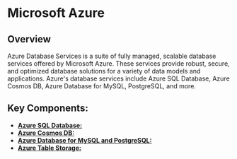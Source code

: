 # Microsoft Azure
## Overview
Azure Database Services is a suite of fully managed, scalable database services offered by Microsoft Azure. These services provide robust, secure, and optimized database solutions for a variety of data models and applications. Azure's database services include Azure SQL Database, Azure Cosmos DB, Azure Database for MySQL, PostgreSQL, and more.

## Key Components:
- **[Azure SQL Database:](https://github.com/georgemarantos/Microsoft/tree/main/Azure//Database/SQL)**
- **[Azure Cosmos DB:](https://github.com/georgemarantos/Microsoft/tree/main/Azure//Database/Cosmos)**
- **[Azure Database for MySQL and PostgreSQL:](https://github.com/georgemarantos/Microsoft/tree/main/Azure/Database/NotSQL)**
- **[Azure Table Storage:](https://github.com/georgemarantos/Microsoft/tree/main/Azure/Storage/Table)**